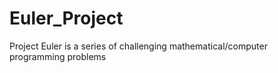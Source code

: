 # Euler_Project
Project Euler is a series of challenging mathematical/computer programming problems
